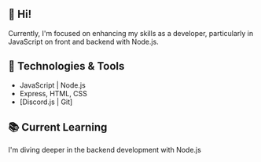 ## :wave: Hi! 

Currently, I'm focused on enhancing my skills as a developer, particularly in JavaScript on front and backend with Node.js.

## :wrench: Technologies & Tools

- JavaScript | Node.js
- Express, HTML, CSS
- [Discord.js | Git]

## :books: Current Learning

I'm diving deeper in the backend development with Node.js

<!---
IvoCorrea/IvoCorrea is a ✨ special ✨ repository because its `README.md` (this file) appears on your GitHub profile.
You can click the Preview link to take a look at your changes. 👋 👀 🌱
--->
